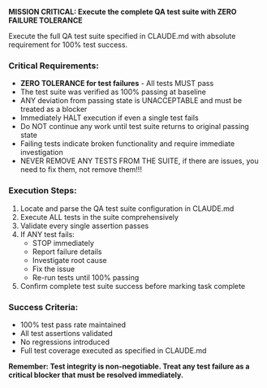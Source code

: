 **MISSION CRITICAL: Execute the complete QA test suite with ZERO FAILURE TOLERANCE**

Execute the full QA test suite specified in CLAUDE.md with absolute requirement for 100% test success.

### Critical Requirements:

- **ZERO TOLERANCE for test failures** - All tests MUST pass
- The test suite was verified as 100% passing at baseline
- ANY deviation from passing state is UNACCEPTABLE and must be treated as a blocker
- Immediately HALT execution if even a single test fails
- Do NOT continue any work until test suite returns to original passing state
- Failing tests indicate broken functionality and require immediate investigation
- NEVER REMOVE ANY TESTS FROM THE SUITE, if there are issues, you need to fix them, not remove them!!!

### Execution Steps:

1. Locate and parse the QA test suite configuration in CLAUDE.md
2. Execute ALL tests in the suite comprehensively
3. Validate every single assertion passes
4. If ANY test fails:
   - STOP immediately
   - Report failure details
   - Investigate root cause
   - Fix the issue
   - Re-run tests until 100% passing
5. Confirm complete test suite success before marking task complete

### Success Criteria:

- 100% test pass rate maintained
- All test assertions validated
- No regressions introduced
- Full test coverage executed as specified in CLAUDE.md

**Remember: Test integrity is non-negotiable. Treat any test failure as a critical blocker that must be resolved immediately.**
